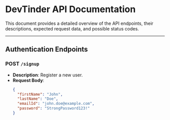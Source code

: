 # DevTinder API Documentation

This document provides a detailed overview of the API endpoints, their descriptions, expected request data, and possible status codes.

---

## Authentication Endpoints

### **POST** `/signup`
- **Description**: Register a new user.
- **Request Body**:
  ```json
  {
    "firstName": "John",
    "lastName": "Doe",
    "emailId": "john.doe@example.com",
    "password": "StrongPassword123!"
  }
